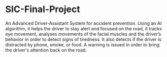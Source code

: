 # SIC-Final-Project

An Advanced Driver-Assistant System for accident prevention. Using an AI algorithm, it helps the driver to stay alert and focused on the road, it tracks eye movement, analyses movements of the facial muscles and the driver’s behavior in order to detect signs of tiredness.  It also detects if the driver is distracted by phone, smoke, or food. A warning is issued in order to bring the driver's attention back on the road. 
